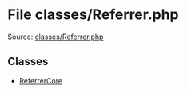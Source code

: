 File classes/Referrer.php
=========

Source: [classes/Referrer.php](https://github.com/PrestaShop/PrestaShop/blob/1.5.2.0/classes/Referrer.php)


Classes
-------

* [ReferrerCore](class.ReferrerCore.md)


